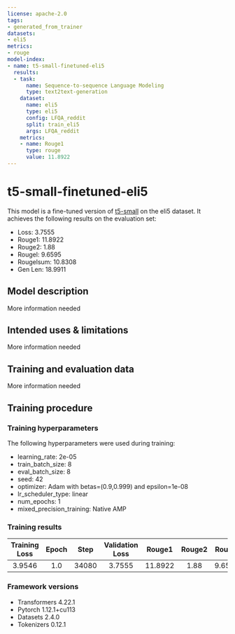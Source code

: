 ```yaml
---
license: apache-2.0
tags:
- generated_from_trainer
datasets:
- eli5
metrics:
- rouge
model-index:
- name: t5-small-finetuned-eli5
  results:
  - task:
      name: Sequence-to-sequence Language Modeling
      type: text2text-generation
    dataset:
      name: eli5
      type: eli5
      config: LFQA_reddit
      split: train_eli5
      args: LFQA_reddit
    metrics:
    - name: Rouge1
      type: rouge
      value: 11.8922
---
```


<!-- This model card has been generated automatically according to the information the Trainer had access to. You
should probably proofread and complete it, then remove this comment. -->

# t5-small-finetuned-eli5

This model is a fine-tuned version of [t5-small](https://huggingface.co/t5-small) on the eli5 dataset.
It achieves the following results on the evaluation set:
- Loss: 3.7555
- Rouge1: 11.8922
- Rouge2: 1.88
- Rougel: 9.6595
- Rougelsum: 10.8308
- Gen Len: 18.9911

## Model description

More information needed

## Intended uses & limitations

More information needed

## Training and evaluation data

More information needed

## Training procedure

### Training hyperparameters

The following hyperparameters were used during training:
- learning_rate: 2e-05
- train_batch_size: 8
- eval_batch_size: 8
- seed: 42
- optimizer: Adam with betas=(0.9,0.999) and epsilon=1e-08
- lr_scheduler_type: linear
- num_epochs: 1
- mixed_precision_training: Native AMP

### Training results

| Training Loss | Epoch | Step  | Validation Loss | Rouge1  | Rouge2 | Rougel | Rougelsum | Gen Len |
|:-------------:|:-----:|:-----:|:---------------:|:-------:|:------:|:------:|:---------:|:-------:|
| 3.9546        | 1.0   | 34080 | 3.7555          | 11.8922 | 1.88   | 9.6595 | 10.8308   | 18.9911 |


### Framework versions

- Transformers 4.22.1
- Pytorch 1.12.1+cu113
- Datasets 2.4.0
- Tokenizers 0.12.1
